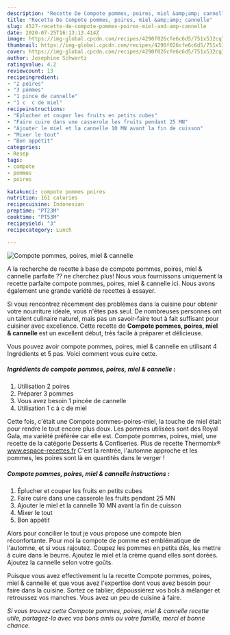 ```yaml
---
description: "Recette De Compote pommes, poires, miel &amp;amp; cannelle"
title: "Recette De Compote pommes, poires, miel &amp;amp; cannelle"
slug: 4527-recette-de-compote-pommes-poires-miel-and-amp-cannelle
date: 2020-07-25T16:13:13.414Z
image: https://img-global.cpcdn.com/recipes/4290f026cfe6c6d5/751x532cq70/compote-pommes-poires-miel-cannelle-photo-principale-de-la-recette.jpg
thumbnail: https://img-global.cpcdn.com/recipes/4290f026cfe6c6d5/751x532cq70/compote-pommes-poires-miel-cannelle-photo-principale-de-la-recette.jpg
cover: https://img-global.cpcdn.com/recipes/4290f026cfe6c6d5/751x532cq70/compote-pommes-poires-miel-cannelle-photo-principale-de-la-recette.jpg
author: Josephine Schwartz
ratingvalue: 4.2
reviewcount: 13
recipeingredient:
- "2 poires"
- "3 pommes"
- "1 pince de cannelle"
- "1 c  c de miel"
recipeinstructions:
- "Éplucher et couper les fruits en petits cubes"
- "Faire cuire dans une casserole les fruits pendant 25 MN"
- "Ajouter le miel et la cannelle 10 MN avant la fin de cuisson"
- "Mixer le tout"
- "Bon appétit"
categories:
- Resep
tags:
- compote
- pommes
- poires

katakunci: compote pommes poires 
nutrition: 161 calories
recipecuisine: Indonesian
preptime: "PT23M"
cooktime: "PT53M"
recipeyield: "3"
recipecategory: Lunch

---
```



![Compote pommes, poires, miel &amp; cannelle](https://img-global.cpcdn.com/recipes/4290f026cfe6c6d5/751x532cq70/compote-pommes-poires-miel-cannelle-photo-principale-de-la-recette.jpg)

A la recherche de recette à base de compote pommes, poires, miel &amp; cannelle parfaite ?? ne cherchez plus! Nous vous fournissons uniquement la recette parfaite compote pommes, poires, miel &amp; cannelle ici. Nous avons également une grande variété de recettes à essayer.

Si vous rencontrez récemment des problèmes dans la cuisine pour obtenir votre nourriture idéale, vous n'êtes pas seul. De nombreuses personnes ont un talent culinaire naturel, mais pas un savoir-faire tout à fait suffisant pour cuisiner avec excellence. Cette recette de <strong> Compote pommes, poires, miel &amp; cannelle </strong> est un excellent début, très facile à préparer et délicieuse.

<!--inarticleads1-->

Vous pouvez avoir compote pommes, poires, miel &amp; cannelle en utilisant 4 Ingrédients et 5 pas. Voici comment vous cuire cette.

##### Ingrédients de compote pommes, poires, miel &amp; cannelle :

1. Utilisation 2 poires
1. Préparer 3 pommes
1. Vous avez besoin 1 pincée de cannelle
1. Utilisation 1 c à c de miel


Cette fois, c&#39;était une Compote pommes-poires-miel, la touche de miel était pour rendre le tout encore plus doux. Les pommes utilisées sont des Royal Gala, ma variété préférée car elle est. Compote pommes, poires, miel, une recette de la catégorie Desserts &amp; Confiseries. Plus de recette Thermomix® www.espace-recettes.fr C&#39;est la rentrée, l&#39;automne approche et les pommes, les poires sont là en quantités dans le verger ! 

<!--inarticleads2-->

##### Compote pommes, poires, miel &amp; cannelle instructions :

1. Éplucher et couper les fruits en petits cubes
1. Faire cuire dans une casserole les fruits pendant 25 MN
1. Ajouter le miel et la cannelle 10 MN avant la fin de cuisson
1. Mixer le tout
1. Bon appétit


Alors pour concilier le tout je vous propose une compote bien réconfortante. Pour moi la compote de pomme est emblématique de l&#39;automne, et si vous rajoutez. Coupez les pommes en petits dés, les mettre à cuire dans le beurre. Ajoutez le miel et la crème quand elles sont dorées. Ajoutez la cannelle selon votre goûts. 

<!--inarticleads1-->

<p>
Puisque vous avez effectivement lu la recette Compote pommes, poires, miel &amp; cannelle et que vous avez l'expertise dont vous avez besoin pour faire dans la cuisine. Sortez ce tablier, dépoussiérez vos bols à mélanger et retroussez vos manches. Vous avez un peu de cuisine à faire.
</p>

<p>
<i>Si vous trouvez cette Compote pommes, poires, miel &amp; cannelle recette utile, partagez-la avec vos bons amis ou votre famille, merci et bonne chance.</i>
</p>
